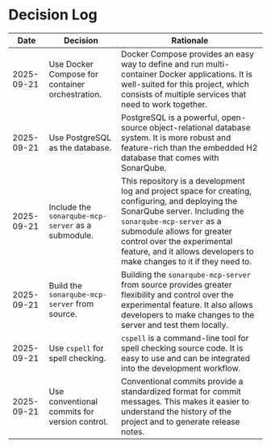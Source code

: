 # Decision Log

| Date       | Decision                                               | Rationale                                                                                                                                                                                          | 
|------------|--------------------------------------------------------|----------------------------------------------------------------------------------------------------------------------------------------------------------------------------------------------------|
| 2025-09-21 | Use Docker Compose for container orchestration.        | Docker Compose provides an easy way to define and run multi-container Docker applications. It is well-suited for this project, which consists of multiple services that need to work together.         |
| 2025-09-21 | Use PostgreSQL as the database.                        | PostgreSQL is a powerful, open-source object-relational database system. It is more robust and feature-rich than the embedded H2 database that comes with SonarQube.                               |
| 2025-09-21 | Include the `sonarqube-mcp-server` as a submodule.     | This repository is a development log and project space for creating, configuring, and deploying the SonarQube server. Including the `sonarqube-mcp-server` as a submodule allows for greater control over the experimental feature, and it allows developers to make changes to it if they need to. | 
| 2025-09-21 | Build the `sonarqube-mcp-server` from source.          | Building the `sonarqube-mcp-server` from source provides greater flexibility and control over the experimental feature. It also allows developers to make changes to the server and test them locally. |
| 2025-09-21 | Use `cspell` for spell checking.                       | `cspell` is a command-line tool for spell checking source code. It is easy to use and can be integrated into the development workflow.                                                              |
| 2025-09-21 | Use conventional commits for version control.          | Conventional commits provide a standardized format for commit messages. This makes it easier to understand the history of the project and to generate release notes.                                     |